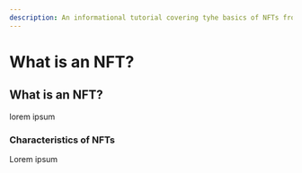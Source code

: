 ```yaml
---
description: An informational tutorial covering tyhe basics of NFTs from developer’s perspective.
---
```


# What is an NFT?

## What is an NFT?

lorem ipsum

### **Characteristics of NFTs**

Lorem ipsum

